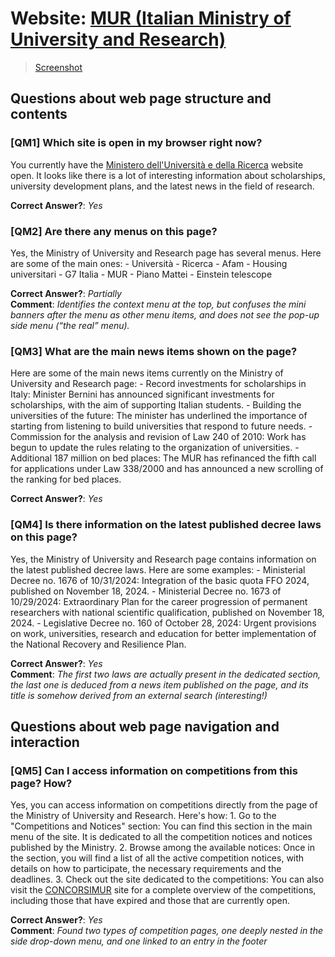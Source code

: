 # Website: [MUR (Italian Ministry of University and Research)](https://www.mur.gov.it/it/)

> [Screenshot](screenshots/MUR_Screenshot.png)

## Questions about web page structure and contents

### [QM1] Which site is open in my browser right now?

 You currently have the [Ministero dell'Università e della Ricerca](https://www.mur.gov.it/it) website open. It looks like there is a lot of interesting information about scholarships, university development plans, and the latest news in the field of research.
 
**Correct Answer?**: *Yes*     

### [QM2] Are there any menus on this page?

Yes, the Ministry of University and Research page has several menus. Here are some of the main ones: - Università - Ricerca - Afam - Housing universitari - G7 Italia - MUR - Piano Mattei - Einstein telescope

**Correct Answer?**: *Partially*    
**Comment**: *Identifies the context menu at the top, but confuses the mini banners after the menu as other menu items, and does not see the pop-up side menu (“the real” menu).*

### [QM3] What are the main news items shown on the page?

Here are some of the main news items currently on the Ministry of University and Research page: - Record investments for scholarships in Italy: Minister Bernini has announced significant investments for scholarships, with the aim of supporting Italian students. - Building the universities of the future: The minister has underlined the importance of starting from listening to build universities that respond to future needs. - Commission for the analysis and revision of Law 240 of 2010: Work has begun to update the rules relating to the organization of universities. - Additional 187 million on bed places: The MUR has refinanced the fifth call for applications under Law 338/2000 and has announced a new scrolling of the ranking for bed places.

**Correct Answer?**: *Yes*    


### [QM4] Is there information on the latest published decree laws on this page?

Yes, the Ministry of University and Research page contains information on the latest published decree laws. Here are some examples: - Ministerial Decree no. 1676 of 10/31/2024: Integration of the basic quota FFO 2024, published on November 18, 2024. - Ministerial Decree no. 1673 of 10/29/2024: Extraordinary Plan for the career progression of permanent researchers with national scientific qualification, published on November 18, 2024. - Legislative Decree no. 160 of October 28, 2024: Urgent provisions on work, universities, research and education for better implementation of the National Recovery and Resilience Plan.

**Correct Answer?**: *Yes*    
**Comment**:  *The first two laws are actually present in the dedicated section, the last one is deduced from a news item published on the page, and its title is somehow derived from an external search (interesting!)*



## Questions about web page navigation and interaction

### [QM5] Can I access information on competitions from this page? How?
 
 Yes, you can access information on competitions directly from the page of the Ministry of University and Research. Here's how: 1. Go to the "Competitions and Notices" section: You can find this section in the main menu of the site. It is dedicated to all the competition notices and notices published by the Ministry. 2. Browse among the available notices: Once in the section, you will find a list of all the active competition notices, with details on how to participate, the necessary requirements and the deadlines. 3. Check out the site dedicated to the competitions: You can also visit the [CONCORSIMUR](https://concorsi.mur.gov.it/) site for a complete overview of the competitions, including those that have expired and those that are currently open.
 
**Correct Answer?**: *Yes*    
**Comment**:  *Found two types of competition pages, one deeply nested in the side drop-down menu, and one linked to an entry in the footer*

